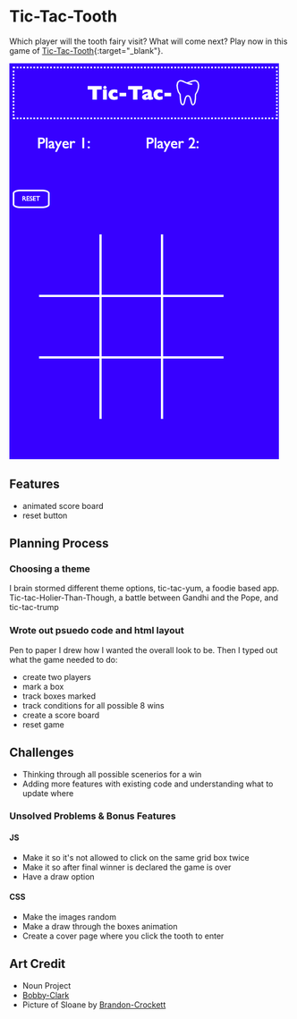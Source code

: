 # Tic-Tac-Tooth

Which player will the tooth fairy visit? What will come next? Play now in this game of [Tic-Tac-Tooth](https://nikkiricks.github.io/Tic-Tac-Tooth/){:target="\_blank"}.

![](images/trash/Tic-Tac-Tooth-Screenshot.png)

## Features

- animated score board
- reset button

## Planning Process

### Choosing a theme

I brain stormed different theme options, tic-tac-yum, a foodie based app. Tic-tac-Holier-Than-Though, a battle between Gandhi and the Pope, and tic-tac-trump

### Wrote out psuedo code and html layout

Pen to paper I drew how I wanted the overall look to be. Then I typed out what the game needed to do:

- create two players
- mark a box
- track boxes marked
- track conditions for all possible 8 wins
- create a score board
- reset game

## Challenges

- Thinking through all possible scenerios for a win
- Adding more features with existing code and understanding what to update where

### Unsolved Problems & Bonus Features

#### JS

- Make it so it's not allowed to click on the same grid box twice
- Make it so after final winner is declared the game is over
- Have a draw option

#### CSS

- Make the images random
- Make a draw through the boxes animation
- Create a cover page where you click the tooth to enter

## Art Credit

- Noun Project
- [Bobby-Clark](https://www.si.com/nhl/photos/2011/02/11hockeys-all-time-best-toothless-smiles#1)
- Picture of Sloane by [Brandon-Crockett](https://www.crockettcopy.com/)
